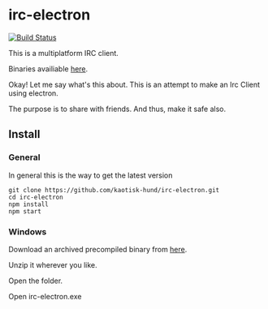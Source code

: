 # irc-electron

[![Build Status](https://travis-ci.org/kaotisk-hund/irc-electron.svg?branch=master)](https://travis-ci.org/kaotisk-hund/irc-electron)

This is a multiplatform IRC client.

Binaries availiable [here](https://github.com/kaotisk-hund/irc-electron/releases#latest).

Okay! Let me say what's this about. This is an attempt to make an Irc Client using electron.

The purpose is to share with friends. And thus, make it safe also.

## Install

### General
In general this is the way to get the latest version

```
git clone https://github.com/kaotisk-hund/irc-electron.git
cd irc-electron
npm install
npm start
```

### Windows
Download an archived precompiled binary from [here](https://github.com/kaotisk-hund/irc-electron/releases#latest).

Unzip it wherever you like.

Open the folder.

Open irc-electron.exe